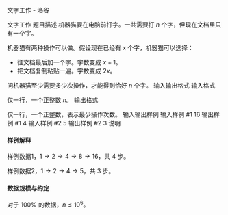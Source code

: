 



文字工作 - 洛谷














文字工作
题目描述
机器猫要在电脑前打字。一共需要打 $n$ 个字，但现在文档里只有一个字。

机器猫有两种操作可以做。假设现在已经有 $x$ 个字，机器猫可以选择：

- 往文档最后加一个字。字数变成 $x+1$。
- 把文档复制粘贴一遍。字数变成 $2x$。

问机器猫至少需要多少次操作，才能得到恰好 $n$ 个字。
输入输出格式
输入格式

仅一行，一个正整数 $n$。
输出格式

仅一行，一个正整数，表示最少操作次数。
输入输出样例
输入样例 #1
16
输出样例 #1
4
输入样例 #2
5
输出样例 #2
3
说明
#### 样例解释

样例数据1，$1\to 2\to 4\to8\to 16$，共 4 步。

样例数据2，$1\to 2\to 4\to 5$，共 3 步。

#### 数据规模与约定

对于 $100\%$ 的数据，$n\leq 10^6$。






